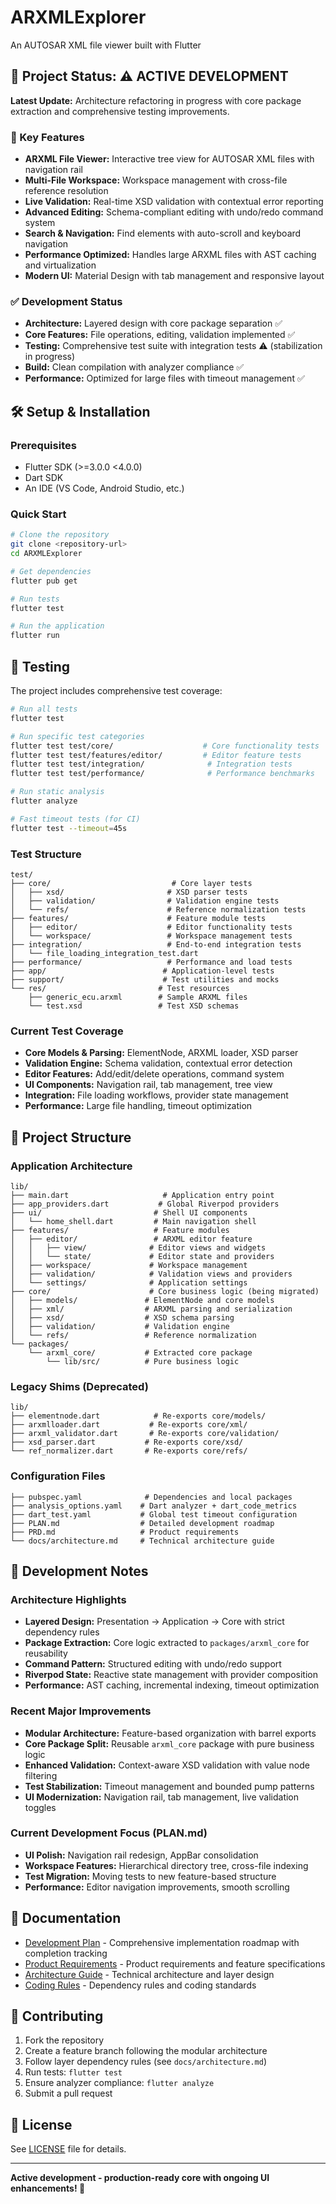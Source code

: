 # ARXMLExplorer
An AUTOSAR XML file viewer built with Flutter

## 🎉 Project Status: ⚠️ ACTIVE DEVELOPMENT

**Latest Update:** Architecture refactoring in progress with core package extraction and comprehensive testing improvements.

### 🚀 Key Features
- **ARXML File Viewer:** Interactive tree view for AUTOSAR XML files with navigation rail
- **Multi-File Workspace:** Workspace management with cross-file reference resolution
- **Live Validation:** Real-time XSD validation with contextual error reporting
- **Advanced Editing:** Schema-compliant editing with undo/redo command system
- **Search & Navigation:** Find elements with auto-scroll and keyboard navigation
- **Performance Optimized:** Handles large ARXML files with AST caching and virtualization
- **Modern UI:** Material Design with tab management and responsive layout

### ✅ Development Status
- **Architecture:** Layered design with core package separation ✅
- **Core Features:** File operations, editing, validation implemented ✅
- **Testing:** Comprehensive test suite with integration tests ⚠️ (stabilization in progress)
- **Build:** Clean compilation with analyzer compliance ✅
- **Performance:** Optimized for large files with timeout management ✅

## 🛠️ Setup & Installation

### Prerequisites
- Flutter SDK (>=3.0.0 <4.0.0)
- Dart SDK
- An IDE (VS Code, Android Studio, etc.)

### Quick Start
```bash
# Clone the repository
git clone <repository-url>
cd ARXMLExplorer

# Get dependencies
flutter pub get

# Run tests
flutter test

# Run the application
flutter run
```

## 🧪 Testing

The project includes comprehensive test coverage:

```bash
# Run all tests
flutter test

# Run specific test categories
flutter test test/core/                    # Core functionality tests
flutter test test/features/editor/         # Editor feature tests
flutter test test/integration/              # Integration tests
flutter test test/performance/              # Performance benchmarks

# Run static analysis
flutter analyze

# Fast timeout tests (for CI)
flutter test --timeout=45s
```

### Test Structure
```
test/
├── core/                           # Core layer tests
│   ├── xsd/                       # XSD parser tests
│   ├── validation/                # Validation engine tests
│   └── refs/                      # Reference normalization tests
├── features/                      # Feature module tests
│   ├── editor/                    # Editor functionality tests
│   └── workspace/                 # Workspace management tests
├── integration/                   # End-to-end integration tests
│   └── file_loading_integration_test.dart
├── performance/                   # Performance and load tests
├── app/                          # Application-level tests
├── support/                      # Test utilities and mocks
└── res/                         # Test resources
    ├── generic_ecu.arxml        # Sample ARXML files
    └── test.xsd                 # Test XSD schemas
```

### Current Test Coverage
- **Core Models & Parsing:** ElementNode, ARXML loader, XSD parser
- **Validation Engine:** Schema validation, contextual error detection  
- **Editor Features:** Add/edit/delete operations, command system
- **UI Components:** Navigation rail, tab management, tree view
- **Integration:** File loading workflows, provider state management
- **Performance:** Large file handling, timeout optimization

## 📁 Project Structure

### Application Architecture
```
lib/
├── main.dart                     # Application entry point
├── app_providers.dart           # Global Riverpod providers
├── ui/                         # Shell UI components
│   └── home_shell.dart         # Main navigation shell
├── features/                   # Feature modules
│   ├── editor/                 # ARXML editor feature
│   │   ├── view/              # Editor views and widgets
│   │   └── state/             # Editor state and providers
│   ├── workspace/             # Workspace management
│   ├── validation/            # Validation views and providers
│   └── settings/              # Application settings
├── core/                      # Core business logic (being migrated)
│   ├── models/               # ElementNode and core models
│   ├── xml/                  # ARXML parsing and serialization
│   ├── xsd/                  # XSD schema parsing
│   ├── validation/           # Validation engine
│   └── refs/                 # Reference normalization
└── packages/
    └── arxml_core/           # Extracted core package
        └── lib/src/          # Pure business logic
```

### Legacy Shims (Deprecated)
```
lib/
├── elementnode.dart            # Re-exports core/models/
├── arxmlloader.dart           # Re-exports core/xml/
├── arxml_validator.dart       # Re-exports core/validation/
├── xsd_parser.dart           # Re-exports core/xsd/
└── ref_normalizer.dart       # Re-exports core/refs/
```

### Configuration Files
```
├── pubspec.yaml              # Dependencies and local packages
├── analysis_options.yaml    # Dart analyzer + dart_code_metrics
├── dart_test.yaml           # Global test timeout configuration
├── PLAN.md                  # Detailed development roadmap
├── PRD.md                   # Product requirements
└── docs/architecture.md     # Technical architecture guide
```

## 🔧 Development Notes

### Architecture Highlights
- **Layered Design:** Presentation → Application → Core with strict dependency rules
- **Package Extraction:** Core logic extracted to `packages/arxml_core` for reusability
- **Command Pattern:** Structured editing with undo/redo support
- **Riverpod State:** Reactive state management with provider composition
- **Performance:** AST caching, incremental indexing, timeout optimization

### Recent Major Improvements
- **Modular Architecture:** Feature-based organization with barrel exports
- **Core Package Split:** Reusable `arxml_core` package with pure business logic
- **Enhanced Validation:** Context-aware XSD validation with value node filtering
- **Test Stabilization:** Timeout management and bounded pump patterns
- **UI Modernization:** Navigation rail, tab management, live validation toggles

### Current Development Focus (PLAN.md)
- **UI Polish:** Navigation rail redesign, AppBar consolidation
- **Workspace Features:** Hierarchical directory tree, cross-file indexing
- **Test Migration:** Moving tests to new feature-based structure
- **Performance:** Editor navigation improvements, smooth scrolling

## 📖 Documentation
- [Development Plan](PLAN.md) - Comprehensive implementation roadmap with completion tracking
- [Product Requirements](PRD.md) - Product requirements and feature specifications
- [Architecture Guide](docs/architecture.md) - Technical architecture and layer design
- [Coding Rules](RULES.md) - Dependency rules and coding standards

## 🤝 Contributing
1. Fork the repository
2. Create a feature branch following the modular architecture
3. Follow layer dependency rules (see `docs/architecture.md`)
4. Run tests: `flutter test`
5. Ensure analyzer compliance: `flutter analyze`
6. Submit a pull request

## 📄 License
See [LICENSE](LICENSE) file for details.

---
**Active development - production-ready core with ongoing UI enhancements! 🚀**
